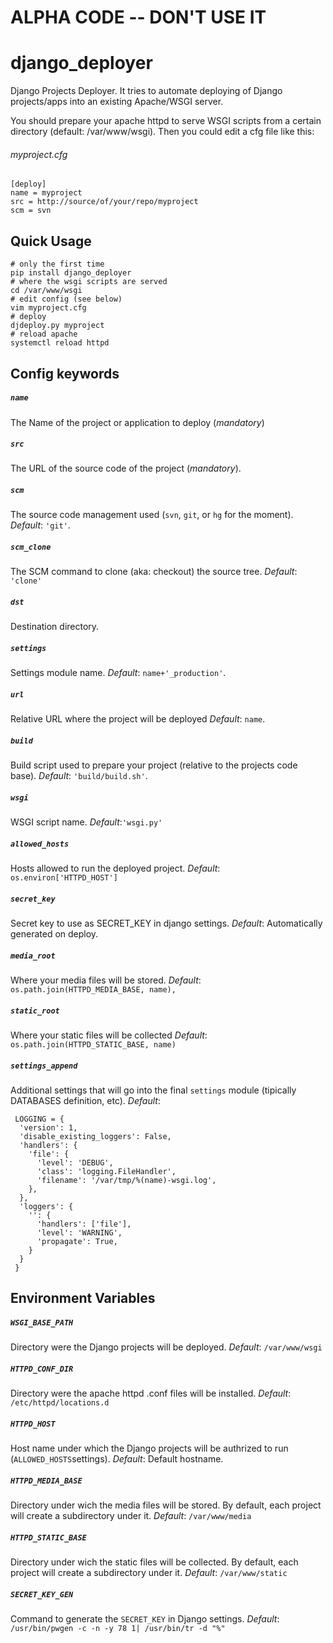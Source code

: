 
# ALPHA CODE -- DON'T USE IT

django_deployer
===============




Django Projects Deployer. It tries to automate deploying of Django projects/apps into an
existing Apache/WSGI server.

You should prepare your apache httpd to serve WSGI scripts from a certain directory (default: /var/www/wsgi).
Then you could edit a cfg file like this:

###### myproject.cfg
    [deploy]
    name = myproject
    src = http://source/of/your/repo/myproject
    scm = svn


Quick Usage
-----------
    # only the first time
    pip install django_deployer
    # where the wsgi scripts are served
    cd /var/www/wsgi
    # edit config (see below)
    vim myproject.cfg
    # deploy
    djdeploy.py myproject
    # reload apache
    systemctl reload httpd


Config keywords
---------------
##### `name`
The Name of the project or application to deploy (*mandatory*)
##### `src`
The URL of the source code of the project (*mandatory*).
##### `scm`
The source code management used (`svn`, `git`, or `hg` for the moment).
_Default_: `'git'`.
##### `scm_clone`
The SCM command to clone (aka: checkout) the source tree.
_Default_: `'clone'`
##### `dst`
Destination directory.
##### `settings`
Settings module name.
_Default_: `name+'_production'`.
##### `url`
Relative URL where the project will be deployed
_Default_: `name`.
##### `build`
Build script used to prepare your project (relative to the projects code base).
_Default_: `'build/build.sh'`.
##### `wsgi`
WSGI script name.
_Default_:`'wsgi.py'`
##### `allowed_hosts`
Hosts allowed to run the deployed project.
_Default_: `os.environ['HTTPD_HOST']`
##### `secret_key`
Secret key to use as SECRET_KEY in django settings.
_Default_: Automatically generated on deploy.
##### `media_root`
Where your media files will be stored.
_Default_: `os.path.join(HTTPD_MEDIA_BASE, name),`
##### `static_root`
Where your static files will be collected
_Default_: `os.path.join(HTTPD_STATIC_BASE, name)`
##### `settings_append`
Additional settings that will go into the final `settings` module (tipically DATABASES definition, etc).
_Default_:

     LOGGING = {
      'version': 1,
      'disable_existing_loggers': False,
      'handlers': {
        'file': {
          'level': 'DEBUG',
          'class': 'logging.FileHandler',
          'filename': '/var/tmp/%(name)-wsgi.log',
        },
      },
      'loggers': {
        '': {
          'handlers': ['file'],
          'level': 'WARNING',
          'propagate': True,
        }
      }
     }


Environment Variables
---------------------

##### `WSGI_BASE_PATH`
Directory were the Django projects will be deployed.
_Default_: `/var/www/wsgi`

##### `HTTPD_CONF_DIR`
Directory were the apache httpd .conf files will be installed.
_Default_: `/etc/httpd/locations.d`

##### `HTTPD_HOST`
Host name under which the Django projects will be
authrized to run (`ALLOWED_HOSTS`settings).
_Default_: Default hostname.

##### `HTTPD_MEDIA_BASE`
Directory under wich the media files will be stored. By default, each
project will create a subdirectory under it.
_Default_: `/var/www/media`

##### `HTTPD_STATIC_BASE`
Directory under wich the static files will be collected. By default, each
project will create a subdirectory under it.
_Default_: `/var/www/static`

##### `SECRET_KEY_GEN`
Command to generate the `SECRET_KEY` in Django settings.
_Default_: `/usr/bin/pwgen -c -n -y 78 1| /usr/bin/tr -d "%"`
